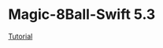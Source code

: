 # Magic-8Ball-Swift 5.3

[Tutorial](https://www.makeschool.com/academy/track/learn-how-to-build-apps--magic-8-ball)
